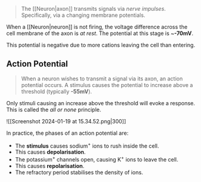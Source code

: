 > The [[Neuron|axon]] transmits signals via *nerve impulses*. Specifically, via a changing membrane potentials.

When a [[Neuron|neuron]] is not firing, the voltage difference across the cell membrane of the axon is *at rest*. The potential at this stage is ~**-70mV**.

This potential is negative due to more cations leaving the cell than entering.

## Action Potential
> When a neuron wishes to transmit a signal via its axon, an action potential occurs. A stimulus causes the potential to increase above a threshold (typically **-55mV**).

Only stimuli causing an increase above the threshold will evoke a response. This is called the *all or none* principle.

![[Screenshot 2024-01-19 at 15.34.52.png|300]]

In practice, the phases of an action potential are:
- The **stimulus** causes sodium<sup>+</sup> ions to rush inside the cell.
- This causes **depolarisation**.
- The potassium<sup>+</sup> channels open, causing K<sup>+</sup> ions to leave the cell.
- This causes **repolarisation**.
- The refractory period stabilises the density of ions.

